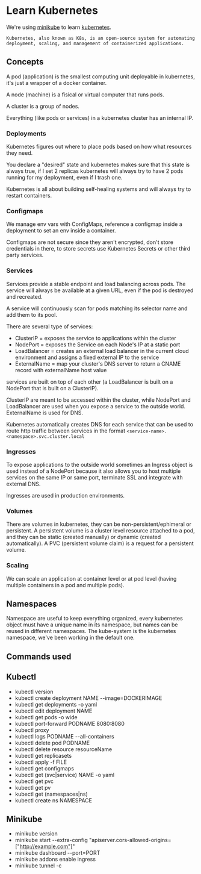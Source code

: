 # Learn Kubernetes

We're using [minikube](https://minikube.sigs.k8s.io/docs/) to learn [kubernetes](https://kubernetes.io/).

```
Kubernetes, also known as K8s, is an open-source system for automating deployment, scaling, and management of containerized applications.
```

## Concepts

A pod (application) is the smallest computing unit deployable in kubernetes, it's just a wrapper of a docker container.

A node (machine) is a fisical or virtual computer that runs pods.

A cluster is a group of nodes.

Everything (like pods or services) in a kubernetes cluster has an internal IP.

### Deployments

Kubernetes figures out where to place pods based on how what resources they need.

You declare a "desired" state and kubernetes makes sure that this state is always true, if I set 2 replicas kubernetes will always try to have 2 pods running for my deployment, even if I trash one.

Kubernetes is all about building self-healing systems and will always try to restart containers.

### Configmaps

We manage env vars with ConfigMaps, reference a configmap inside a deployment to set an env inside a container.

Configmaps are not secure since they aren't encrypted, don't store credentials in there, to store secrets use Kubernetes Secrets or other third party services.

### Services

Services provide a stable endpoint and load balancing across pods. The service will always be available at a given URL, even if the pod is destroyed and recreated.

A service will continuously scan for pods matching its selector name and add them to its pool.

There are several type of services:

- ClusterIP = exposes the service to applications within the cluster
- NodePort = exposes the Service on each Node's IP at a static port
- LoadBalancer = creates an external load balancer in the current cloud environment and assigns a fixed external IP to the service
- ExternalName = map your cluster's DNS server to return a CNAME record with externalName host value

services are built on top of each other (a LoadBalancer is built on a NodePort that is built on a ClusterIP).

ClusterIP are meant to be accessed within the cluster, while NodePort and LoadBalancer are used when you expose a service to the outside world. ExternalName is used for DNS.

Kubernetes automatically creates DNS for each service that can be used to route http traffic between services in the format `<service-name>.<namespace>.svc.cluster.local`

### Ingresses

To expose applications to the outside world sometimes an Ingress object is used instead of a NodePort because it also allows you to host multiple services on the same IP or same port, terminate SSL and integrate with external DNS.

Ingresses are used in production environments.

### Volumes

There are volumes in kubernetes, they can be non-persistent/ephimeral or persistent. A persistent volume is a cluster level resource attached to a pod, and they can be static (created manually) or dynamic (created automatically). A PVC (persistent volume claim) is a request for a persistent volume.

### Scaling

We can scale an application at container level or at pod level (having multiple containers in a pod and multiple pods).

## Namespaces

Namespace are useful to keep everything organized, every kubernetes object must have a unique name in its namespace, but names can be reused in different namespaces. The kube-system is the kubernetes namespace, we've been working in the default one.

## Commands used

## Kubectl

- kubectl version
- kubectl create deployment NAME --image=DOCKERIMAGE
- kubectl get deployments -o yaml
- kubectl edit deployment NAME
- kubectl get pods -o wide
- kubectl port-forward PODNAME 8080:8080
- kubectl proxy
- kubectl logs PODNAME --all-containers
- kubectl delete pod PODNAME
- kubectl delete resource resourceName
- kubectl get replicasets
- kubectl apply -f FILE
- kubectl get configmaps
- kubectl get (svc|service) NAME -o yaml
- kubectl get pvc
- kubectl get pv
- kubectl get (namespaces|ns)
- kubectl create ns NAMESPACE

## Minikube

- minikube version
- minikube start --extra-config "apiserver.cors-allowed-origins=["http://example.com"]"
- minikube dashboard --port=PORT
- minikube addons enable ingress
- minikube tunnel -c
